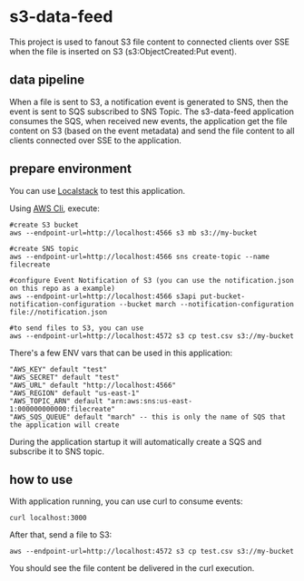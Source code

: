 # s3-data-feed

This project is used to fanout S3 file content to connected clients over SSE when the file is inserted on S3 (s3:ObjectCreated:Put event).

## data pipeline

When a file is sent to S3, a notification event is generated to SNS, then the event is sent to SQS subscribed to SNS Topic. The s3-data-feed application consumes the SQS, when received new events, the application get the file content on S3 (based on the event metadata) and send the file content to all clients connected over SSE to the application.  

## prepare environment

You can use [Localstack](https://github.com/localstack/localstack) to test this application.

Using [AWS Cli](https://github.com/aws/aws-cli), execute:

```
#create S3 bucket
aws --endpoint-url=http://localhost:4566 s3 mb s3://my-bucket

#create SNS topic
aws --endpoint-url=http://localhost:4566 sns create-topic --name filecreate

#configure Event Notification of S3 (you can use the notification.json on this repo as a example)
aws --endpoint-url=http://localhost:4566 s3api put-bucket-notification-configuration --bucket march --notification-configuration file://notification.json

#to send files to S3, you can use
aws --endpoint-url=http://localhost:4572 s3 cp test.csv s3://my-bucket

```

There's a few ENV vars that can be used in this application:
```
"AWS_KEY" default "test"
"AWS_SECRET" default "test"
"AWS_URL" default "http://localhost:4566"
"AWS_REGION" default "us-east-1"
"AWS_TOPIC_ARN" default "arn:aws:sns:us-east-1:000000000000:filecreate"
"AWS_SQS_QUEUE" default "march" -- this is only the name of SQS that the application will create
```

During the application startup it will automatically create a SQS and subscribe it to SNS topic.

## how to use

With application running, you can use curl to consume events:
```
curl localhost:3000
```

After that, send a file to S3:
```
aws --endpoint-url=http://localhost:4572 s3 cp test.csv s3://my-bucket
```

You should see the file content be delivered in the curl execution.
